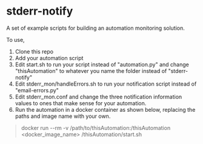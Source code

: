 # stderr-notify

A set of example scripts for building an automation monitoring solution.

To use,
1. Clone this repo
2. Add your automation script
3. Edit start.sh to run your script instead of "automation.py" and change "thisAutomation" to whatever you name the folder instead of "stderr-notify"
4. Edit stderr_mon/handleErrors.sh to run your notification script instead of "email-errors.py"
5. Edit stderr_mon.conf and change the three notification information values to ones that make sense for your automation.
6. Run the automation in a docker container as shown below, replacing the paths and image name with your own.

> docker run --rm -v /path/to/thisAutomation:/thisAutomation <docker_image_name> /thisAutomation/start.sh
